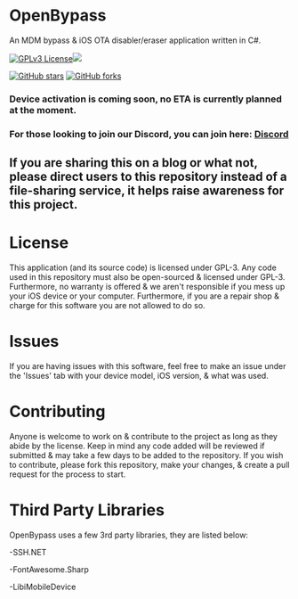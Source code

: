 # OpenBypass
An MDM bypass & iOS OTA disabler/eraser application written in C#.

[![GPLv3 License](https://img.shields.io/badge/License-GPL%20v3-yellow.svg)](https://opensource.org/licenses/)<img src="https://img.shields.io/badge/PRs-welcome-brightgreen.svg?style=flat-square" /> 

[![GitHub stars](https://img.shields.io/github/stars/tterb/playmusic.svg?style=social&label=Star)](https://github.com/OpenBypassProject/OpenBypass)
[![GitHub forks](https://img.shields.io/github/forks/tterb/playmusic.svg?style=social&label=Fork)](https://github.com/OpenBypassProject/OpenBypass)


### Device activation is coming soon, no ETA is currently planned at the moment.

### For those looking to join our Discord, you can join here: [Discord](https://discord.gg/cUa7WVmx7E)

## If you are sharing this on a blog or what not, please direct users to this repository instead of a file-sharing service, it helps raise awareness for this project.

# License

This application (and its source code) is licensed under GPL-3. Any code used in this repository must also be open-sourced & licensed under GPL-3. Furthermore, no warranty is offered & we aren't responsible if you mess up your iOS device or your computer. Furthermore, if you are a repair shop & charge for this software you are not allowed to do so.

# Issues

If you are having issues with this software, feel free to make an issue under the 'Issues' tab with your device model, iOS version, & what was used.

# Contributing

Anyone is welcome to work on & contribute to the project as long as they abide by the license. Keep in mind any code added will be reviewed if submitted & may take a few days to be added to the repository. If you wish to contribute, please fork this repository, make your changes, & create a pull request for the process to start.

# Third Party Libraries

OpenBypass uses a few 3rd party libraries, they are listed below:

-SSH.NET

-FontAwesome.Sharp

-LibiMobileDevice
 
